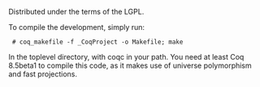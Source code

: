 Distributed under the terms of the LGPL.

To compile the development, simply run:

```
 # coq_makefile -f _CoqProject -o Makefile; make
```

In the toplevel directory, with coqc in your path. You need at least Coq
8.5beta1 to compile this code, as it makes use of universe polymorphism
and fast projections.